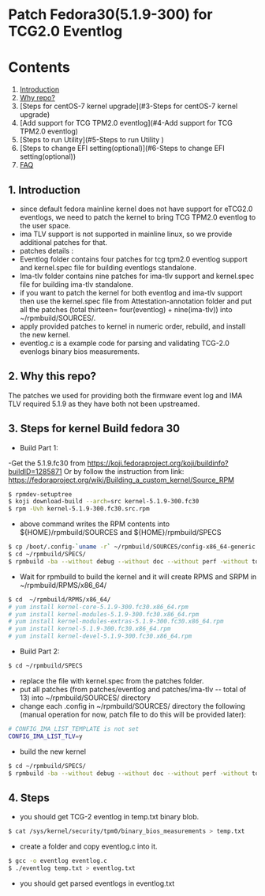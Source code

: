 # Patch Fedora30(5.1.9-300) for TCG2.0 Eventlog
# Contents
1. [Introduction](#1-introduction)
2. [Why repo?](#2-why-repo)
3. [Steps for centOS-7  kernel upgrade](#3-Steps for centOS-7 kernel upgrade)
4. [Add support for TCG TPM2.0 eventlog](#4-Add support for TCG TPM2.0 eventlog)
5. [Steps to run Utility](#5-Steps to run Utility )
6. [Steps to change EFI setting(optional)](#6-Steps to change EFI setting(optional))
7. [FAQ](#7-faq)

## 1. Introduction
- since default fedora mainline kernel does not have support for eTCG2.0 eventlogs, we need to patch the kernel to bring TCG TPM2.0 eventlog to the user space. 
- ima TLV support is not supported in mainline linux,  so we provide additional patches for that.
- patches details :
- Eventlog folder contains four patches for tcg tpm2.0 eventlog support and kernel.spec file for building eventlogs standalone.
- Ima-tlv folder contains nine patches for ima-tlv support and kernel.spec file for building ima-tlv standalone.
- if you want to patch the kernel for both eventlog and ima-tlv support then use the kernel.spec file from Attestation-annotation folder and put all the patches (total thirteen= four(eventlog) + nine(ima-tlv)) into ~/rpmbuild/SOURCES/. 
- apply provided patches to kernel in numeric order, rebuild, and install the new kernel. 
- eventlog.c is a example code for parsing and validating TCG-2.0 evenlogs binary bios measurements.
## 2. Why this repo?
The patches we used for providing both the firmware event log and IMA TLV required 5.1.9 as they have both not been upstreamed.
## 3. Steps for kernel Build fedora 30
- Build Part 1: 

-Get the 5.1.9.fc30 from https://koji.fedoraproject.org/koji/buildinfo?buildID=1285871 
Or by follow the instruction from link: https://fedoraproject.org/wiki/Building_a_custom_kernel/Source_RPM 
```bash 
$ rpmdev-setuptree
$ koji download-build --arch=src kernel-5.1.9-300.fc30
$ rpm -Uvh kernel-5.1.9-300.fc30.src.rpm
```
- above command writes the RPM contents into ${HOME}/rpmbuild/SOURCES and ${HOME}/rpmbuild/SPECS
```bash
$ cp /boot/.config-`uname -r` ~/rpmbuild/SOURCES/config-x86_64-generic
$ cd ~/rpmbuild/SPECS/ 
$ rpmbuild -ba --without debug --without doc --without perf -without tools --without debuginfo --without kdump --without bootwrapper --without cross_headers kernel.spec
```
- Wait for rpmbuild to build the kernel and it will create RPMS and SRPM in ~/rpmbuild/RPMS/x86_64/
```bash
$ cd  ~/rpmbuild/RPMS/x86_64/
# yum install kernel-core-5.1.9-300.fc30.x86_64.rpm
# yum install kernel-modules-5.1.9-300.fc30.x86_64.rpm
# yum install kernel-modules-extras-5.1.9-300.fc30.x86_64.rpm
# yum install kernel-5.1.9-300.fc30.x86_64.rpm
# yum install kernel-devel-5.1.9-300.fc30.x86_64.rpm
```
- Build Part 2: 
```bash
$ cd ~/rpmbuild/SPECS
``` 
- replace the file with kernel.spec from the patches folder.
- put all patches (from patches/eventlog and patches/ima-tlv -- total of 13) into ~/rpmbuild/SOURCES/ directory 
- change each .config in ~/rpmbuild/SOURCES/ directory the following (manual operation for now, patch file to do this will be provided later):
```bash
# CONFIG_IMA_LIST_TEMPLATE is not set
CONFIG_IMA_LIST_TLV=y
```
- build the new kernel
```bash
$ cd ~/rpmbuild/SPECS/ 
$ rpmbuild -ba --without debug --without doc --without perf -without tools --without debuginfo --without kdump --without bootwrapper --without cross_headers kernel.spec
```
## 4. Steps
- you should get TCG-2 eventlog in temp.txt binary blob. 
```bash
$ cat /sys/kernel/security/tpm0/binary_bios_measurements > temp.txt 
```
- create a folder and copy eventlog.c into it. 
```bash
$ gcc -o eventlog eventlog.c 
$ ./eventlog temp.txt > eventlog.txt
```
- you should get parsed eventlogs in eventlog.txt
